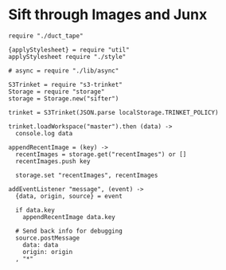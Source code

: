 Sift through Images and Junx
============================

    require "./duct_tape"

    {applyStylesheet} = require "util"
    applyStylesheet require "./style"

    # async = require "./lib/async"

    S3Trinket = require "s3-trinket"
    Storage = require "storage"
    storage = Storage.new("sifter")

    trinket = S3Trinket(JSON.parse localStorage.TRINKET_POLICY)

    trinket.loadWorkspace("master").then (data) ->
      console.log data

    appendRecentImage = (key) ->
      recentImages = storage.get("recentImages") or []
      recentImages.push key

      storage.set "recentImages", recentImages

    addEventListener "message", (event) ->
      {data, origin, source} = event

      if data.key
        appendRecentImage data.key

      # Send back info for debugging
      source.postMessage
        data: data
        origin: origin
      , "*"
